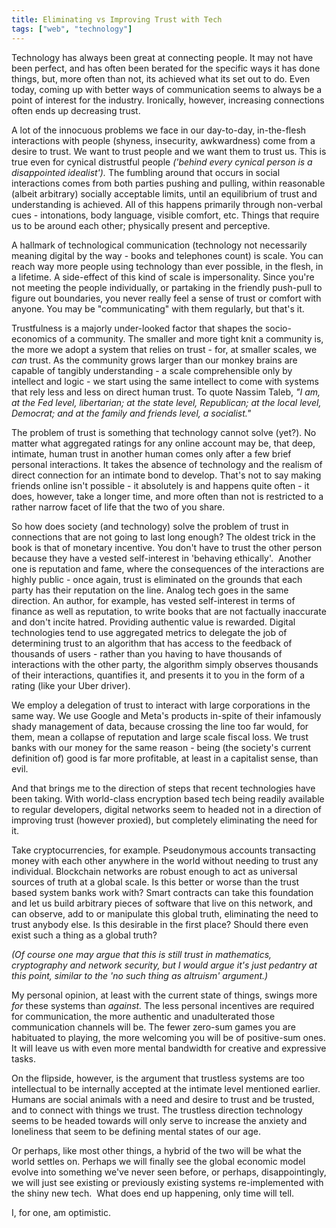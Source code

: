 ```yaml
---
title: Eliminating vs Improving Trust with Tech
tags: ["web", "technology"]
---
```

Technology has always been great at connecting people. It may not have been perfect, and has often been berated for the specific ways it has done things, but, more often than not, its achieved what its set out to do. Even today, coming up with better ways of communication seems to always be a point of interest for the industry. Ironically, however, increasing connections often ends up decreasing trust.

A lot of the innocuous problems we face in our day-to-day, in-the-flesh interactions with people (shyness, insecurity, awkwardness) come from a desire to trust. We want to trust people and we want them to trust us. This is true even for cynical distrustful people _('behind every cynical person is a disappointed idealist')._ The fumbling around that occurs in social interactions comes from both parties pushing and pulling, within reasonable (albeit arbitrary) socially acceptable limits, until an equilibrium of trust and understanding is achieved. All of this happens primarily through non-verbal cues - intonations, body language, visible comfort, etc. Things that require us to be around each other; physically present and perceptive.

A hallmark of technological communication (technology not necessarily meaning digital by the way - books and telephones count) is scale. You can reach way more people using technology than ever possible, in the flesh, in a lifetime. A side-effect of this kind of scale is impersonality. Since you're not meeting the people individually, or partaking in the friendly push-pull to figure out boundaries, you never really feel a sense of trust or comfort with anyone. You may be "communicating" with them regularly, but that's it.

Trustfulness is a majorly under-looked factor that shapes the socio-economics of a community. The smaller and more tight knit a community is, the more we adopt a system that relies on trust - for, at smaller scales, we _can_ trust. As the community grows larger than our monkey brains are capable of tangibly understanding - a scale comprehensible only by intellect and logic - we start using the same intellect to come with systems that rely less and less on direct human trust. To quote Nassim Taleb, _"I am, at the Fed level, libertarian; at the state level, Republican; at the local level, Democrat; and at the family and friends level, a socialist."_

The problem of trust is something that technology cannot solve (yet?). No matter what aggregated ratings for any online account may be, that deep, intimate, human trust in another human comes only after a few brief personal interactions. It takes the absence of technology and the realism of direct connection for an intimate bond to develop. That's not to say making friends online isn't possible - it absolutely is and happens quite often - it does, however, take a longer time, and more often than not is restricted to a rather narrow facet of life that the two of you share.

So how does society (and technology) solve the problem of trust in connections that are not going to last long enough? The oldest trick in the book is that of monetary incentive. You don't have to trust the other person because they have a vested self-interest in 'behaving ethically'.  Another one is reputation and fame, where the consequences of the interactions are highly public - once again, trust is eliminated on the grounds that each party has their reputation on the line. Analog tech goes in the same direction. An author, for example, has vested self-interest in terms of finance as well as reputation, to write books that are not factually inaccurate and don't incite hatred. Providing authentic value is rewarded. Digital technologies tend to use aggregated metrics to delegate the job of determining trust to an algorithm that has access to the feedback of thousands of users - rather than you having to have thousands of interactions with the other party, the algorithm simply observes thousands of their interactions, quantifies it, and presents it to you in the form of a rating (like your Uber driver).

We employ a delegation of trust to interact with large corporations in the same way. We use Google and Meta's products in-spite of their infamously shady management of data, because crossing the line too far would, for them, mean a collapse of reputation and large scale fiscal loss. We trust banks with our money for the same reason - being (the society's current definition of) good is far more profitable, at least in a capitalist sense, than evil.

And that brings me to the direction of steps that recent technologies have been taking. With world-class encryption based tech being readily available to regular developers, digital networks seem to headed not in a direction of improving trust (however proxied), but completely eliminating the need for it.

Take cryptocurrencies, for example. Pseudonymous accounts transacting money with each other anywhere in the world without needing to trust any individual. Blockchain networks are robust enough to act as universal sources of truth at a global scale. Is this better or worse than the trust based system banks work with? Smart contracts can take this foundation and let us build arbitrary pieces of software that live on this network, and can observe, add to or manipulate this global truth, eliminating the need to trust anybody else. Is this desirable in the first place? Should there even exist such a thing as a global truth?

_(Of course one may argue that this is still trust in mathematics, cryptography and network security, but I would argue it's just pedantry at this point, similar to the 'no such thing as altruism' argument.)_

My personal opinion, at least with the current state of things, swings more _for_ these systems than _against._ The less personal incentives are required for communication, the more authentic and unadulterated those communication channels will be. The fewer zero-sum games you are habituated to playing, the more welcoming you will be of positive-sum ones. It will leave us with even more mental bandwidth for creative and expressive tasks.

On the flipside, however, is the argument that trustless systems are too intellectual to be internally accepted at the intimate level mentioned earlier. Humans are social animals with a need and desire to trust and be trusted, and to connect with things we trust. The trustless direction technology seems to be headed towards will only serve to increase the anxiety and loneliness that seem to be defining mental states of our age.

Or perhaps, like most other things, a hybrid of the two will be what the world settles on. Perhaps we will finally see the global economic model evolve into something we've never seen before, or perhaps, disappointingly, we will just see existing or previously existing systems re-implemented with the shiny new tech.  What does end up happening, only time will tell.

I, for one, am optimistic.